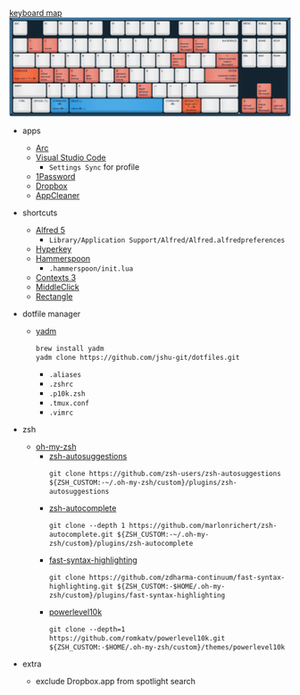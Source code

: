 [keyboard map](https://archie-adams.github.io/keyboard-shortcut-map-maker/)
![keyboard](.config/keyboard.png)

- apps
  - [Arc](https://arc.net/)
  - [Visual Studio Code](https://code.visualstudio.com/)
    - `Settings Sync` for profile
  - [1Password](https://1password.com/downloads/mac/)
  - [Dropbox](https://www.dropbox.com/downloading?os=mac)
  - [AppCleaner](https://freemacsoft.net/appcleaner/)

- shortcuts
  - [Alfred 5](https://www.alfredapp.com/)
    - `Library/Application Support/Alfred/Alfred.alfredpreferences`
  - [Hyperkey](https://hyperkey.app/)
  - [Hammerspoon](https://www.hammerspoon.org/)
    - `.hammerspoon/init.lua`
  - [Contexts 3](https://contexts.co/)
  - [MiddleClick](https://github.com/artginzburg/MiddleClick-Sonoma)
  - [Rectangle](https://rectangleapp.com/)

- dotfile manager
  - [yadm](https://yadm.io/docs/getting_started)
    ```shell
    brew install yadm
    yadm clone https://github.com/jshu-git/dotfiles.git
    ```
    - `.aliases`
    - `.zshrc`
    - `.p10k.zsh`
    - `.tmux.conf`
    - `.vimrc`

- zsh
  - [oh-my-zsh](https://ohmyz.sh/#install)
    - [zsh-autosuggestions](https://github.com/zsh-users/zsh-autosuggestions/blob/master/INSTALL.md#oh-my-zsh)
      ```shell
      git clone https://github.com/zsh-users/zsh-autosuggestions ${ZSH_CUSTOM:-~/.oh-my-zsh/custom}/plugins/zsh-autosuggestions
      ```
    - [zsh-autocomplete](https://github.com/marlonrichert/zsh-autocomplete#manual-installation)
      ```shell
      git clone --depth 1 https://github.com/marlonrichert/zsh-autocomplete.git ${ZSH_CUSTOM:-~/.oh-my-zsh/custom}/plugins/zsh-autocomplete
      ```
    - [fast-syntax-highlighting](https://github.com/zdharma-continuum/fast-syntax-highlighting#oh-my-zsh)
      ```shell
      git clone https://github.com/zdharma-continuum/fast-syntax-highlighting.git ${ZSH_CUSTOM:-$HOME/.oh-my-zsh/custom}/plugins/fast-syntax-highlighting
      ```
    - [powerlevel10k](https://github.com/romkatv/powerlevel10k#oh-my-zsh)
      ```shell
      git clone --depth=1 https://github.com/romkatv/powerlevel10k.git ${ZSH_CUSTOM:-$HOME/.oh-my-zsh/custom}/themes/powerlevel10k
      ```

- extra
  - exclude Dropbox.app from spotlight search
